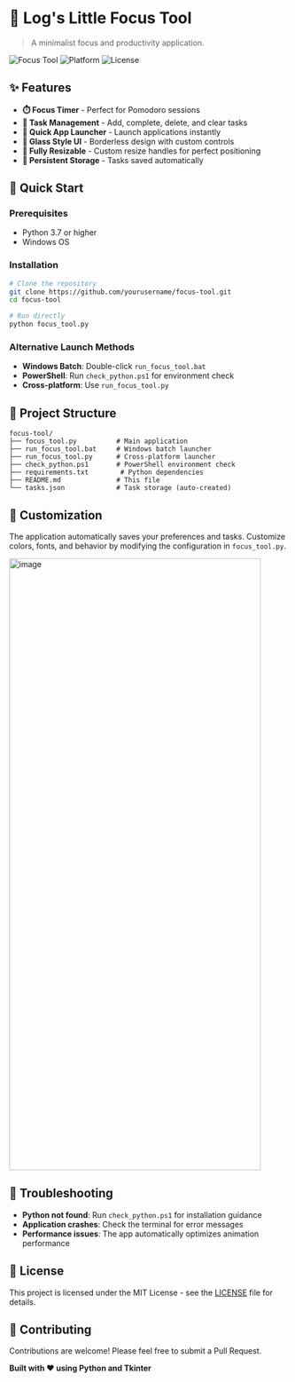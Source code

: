 # 🎯 Log's Little Focus Tool

> A minimalist focus and productivity application.

![Focus Tool](https://img.shields.io/badge/Python-3.7+-blue.svg)
![Platform](https://img.shields.io/badge/Platform-Windows-lightgrey.svg)
![License](https://img.shields.io/badge/License-MIT-green.svg)

## ✨ Features

- **⏱️ Focus Timer** - Perfect for Pomodoro sessions
- **📝 Task Management** - Add, complete, delete, and clear tasks
- **🚀 Quick App Launcher** - Launch applications instantly
- **🎨 Glass Style UI** - Borderless design with custom controls
- **🔧 Fully Resizable** - Custom resize handles for perfect positioning
- **💾 Persistent Storage** - Tasks saved automatically

## 🚀 Quick Start

### Prerequisites
- Python 3.7 or higher
- Windows OS

### Installation
```bash
# Clone the repository
git clone https://github.com/yourusername/focus-tool.git
cd focus-tool

# Run directly
python focus_tool.py
```

### Alternative Launch Methods
- **Windows Batch**: Double-click `run_focus_tool.bat`
- **PowerShell**: Run `check_python.ps1` for environment check
- **Cross-platform**: Use `run_focus_tool.py`

## 📁 Project Structure

```
focus-tool/
├── focus_tool.py          # Main application
├── run_focus_tool.bat     # Windows batch launcher
├── run_focus_tool.py      # Cross-platform launcher
├── check_python.ps1       # PowerShell environment check
├── requirements.txt        # Python dependencies
├── README.md              # This file
└── tasks.json             # Task storage (auto-created)
```

## 🔧 Customization

The application automatically saves your preferences and tasks. Customize colors, fonts, and behavior by modifying the configuration in `focus_tool.py`.

<img width="454" height="1103" alt="image" src="https://github.com/user-attachments/assets/7c489023-795b-4aa8-b5cb-3468ae438786" />

## 🐛 Troubleshooting

- **Python not found**: Run `check_python.ps1` for installation guidance
- **Application crashes**: Check the terminal for error messages
- **Performance issues**: The app automatically optimizes animation performance

## 📄 License

This project is licensed under the MIT License - see the [LICENSE](LICENSE) file for details.

## 🤝 Contributing

Contributions are welcome! Please feel free to submit a Pull Request.


**Built with ❤️ using Python and Tkinter**

